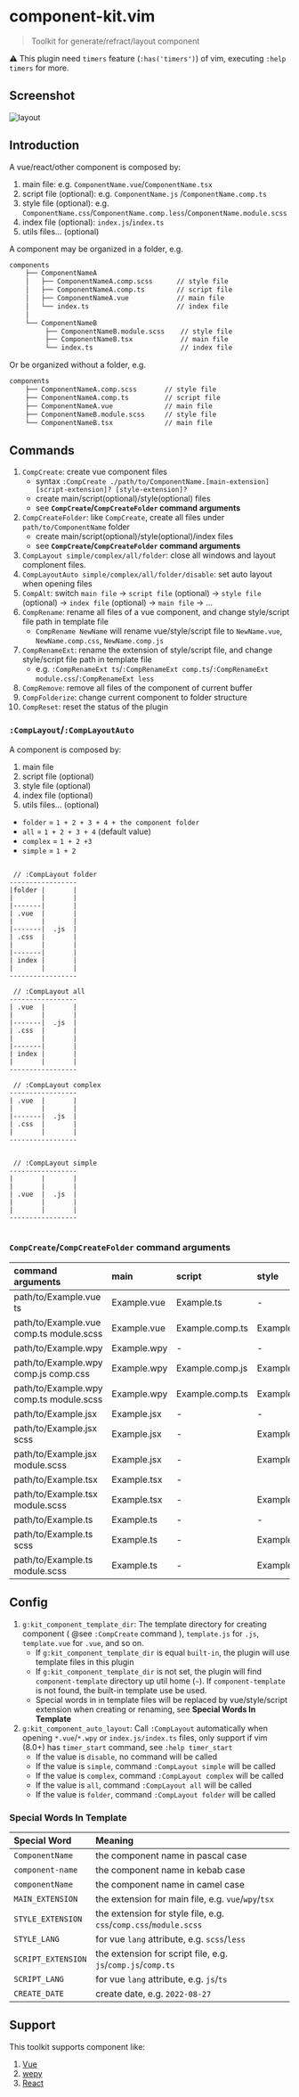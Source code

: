 # component-kit.vim

> Toolkit for generate/refract/layout component

⚠️ This plugin need `timers` feature (`:has('timers')`) of vim, executing `:help timers` for more.

## Screenshot

![layout](./docs/layout.gif)

## Introduction

A vue/react/other component is composed by:

1. main file: e.g. `ComponentName.vue`/`ComponentName.tsx`
1. script file (optional): e.g. `ComponentName.js` /`ComponentName.comp.ts`
1. style file (optional): e.g. `ComponentName.css`/`ComponentName.comp.less`/`ComponentName.module.scss`
1. index file (optional): `index.js`/`index.ts`
1. utils files... (optional)

A component may be organized in a folder, e.g.

```bash
components
    ├── ComponentNameA
    │   ├── ComponentNameA.comp.scss      // style file
    │   ├── ComponentNameA.comp.ts        // script file
    │   ├── ComponentNameA.vue            // main file
    │   └── index.ts                      // index file
    │
    └── ComponentNameB
         ├── ComponentNameB.module.scss    // style file
         ├── ComponentNameB.tsx            // main file
         └── index.ts                      // index file
```

Or be organized without a folder, e.g.

```bash
components
    ├── ComponentNameA.comp.scss       // style file
    ├── ComponentNameA.comp.ts         // script file
    ├── ComponentNameA.vue             // main file
    ├── ComponentNameB.module.scss     // style file
    └── ComponentNameB.tsx             // main file

```

## Commands

1. `CompCreate`: create vue component files
    - syntax `:CompCreate ./path/to/ComponentName.[main-extension] [script-extension]? [style-extension]?`
    - create main/script(optional)/style(optional) files
    - see **`CompCreate`/`CompCreateFolder` command arguments**
1. `CompCreateFolder`: like `CompCreate`, create all files under `path/to/ComponentName` folder
    - create main/script(optional)/style(optional)/index files
    - see **`CompCreate`/`CompCreateFolder` command arguments**
1. `CompLayout simple/complex/all/folder`: close all windows and layout complonent files.
1. `CompLayoutAuto simple/complex/all/folder/disable`: set auto layout when opening files
1. `CompAlt`: switch `main file` -> `script file` (optional) -> `style file` (optional) -> `index file` (optional) -> `main file` -> ...
1. `CompRename`: rename all files of a vue component, and change style/script file path in template file
    - `CompRename NewName` will rename vue/style/script file to `NewName.vue`, `NewName.comp.css`, `NewName.comp.js`
1. `CompRenameExt`: rename the extension of style/script file, and change style/script file path in template file
    - e.g. `:CompRenameExt ts`/`:CompRenameExt comp.ts`/`:CompRenameExt module.css`/`:CompRenameExt less`
1. `CompRemove`: remove all files of the component of current buffer
1. `CompFolderize`: change current component to folder structure
1. `CompReset`: reset the status of the plugin

### `:CompLayout`/`:CompLayoutAuto`

A component is composed by:

1. main file
1. script file (optional)
1. style file (optional)
1. index file (optional)
1. utils files... (optional)

-   `folder` = `1 + 2 + 3 + 4 + the component folder`
-   `all` = `1 + 2 + 3 + 4` (default value)
-   `complex` = `1 + 2 +3`
-   `simple` = `1 + 2`

```

 // :CompLayout folder
-----------------
|folder |       |
|       |       |
|-------|       |
| .vue  |       |
|       |       |
|-------|  .js  |
| .css  |       |
|       |       |
|-------|       |
| index |       |
|       |       |
-----------------

 // :CompLayout all
-----------------
| .vue  |       |
|       |       |
|-------|  .js  |
| .css  |       |
|       |       |
|-------|       |
| index |       |
|       |       |
-----------------

 // :CompLayout complex
-----------------
| .vue  |       |
|       |       |
|-------|  .js  |
| .css  |       |
|       |       |
-----------------


 // :CompLayout simple
-----------------
|       |       |
|       |       |
| .vue  |  .js  |
|       |       |
|       |       |
-----------------


```

### `CompCreate`/`CompCreateFolder` command arguments

| command arguments                       | main        | script          | style               | index(`CompCreateFolder`) |
| :-------------------------------------- | :---------- | :-------------- | :------------------ | :------------------------ |
| path/to/Example.vue ts                  | Example.vue | Example.ts      | -                   | index.ts                  |
| path/to/Example.vue comp.ts module.scss | Example.vue | Example.comp.ts | Example.module.scss | index.ts                  |
| path/to/Example.wpy                     | Example.wpy | -               | -                   | index.js                  |
| path/to/Example.wpy comp.js comp.css    | Example.wpy | Example.comp.js | Example.comp.css    | index.js                  |
| path/to/Example.wpy comp.ts module.scss | Example.wpy | Example.comp.ts | Example.module.scss | index.ts                  |
| path/to/Example.jsx                     | Example.jsx | -               | -                   | index.js                  |
| path/to/Example.jsx scss                | Example.jsx | -               | Example.scss        | index.js                  |
| path/to/Example.jsx module.scss         | Example.jsx | -               | Example.module.scss | index.js                  |
| path/to/Example.tsx                     | Example.tsx | -               |                     | index.ts                  |
| path/to/Example.tsx module.scss         | Example.tsx | -               | Example.module.scss | index.ts                  |
| path/to/Example.ts                      | Example.ts  | -               | -                   | index.ts                  |
| path/to/Example.ts scss                 | Example.ts  | -               | Example.scss        | index.ts                  |
| path/to/Example.ts module.scss          | Example.ts  | -               | Example.module.scss | index.ts                  |

## Config

1.  `g:kit_component_template_dir`: The template directory for creating component ( @see `:CompCreate` command ), `template.js` for `.js`, `template.vue` for `.vue`, and so on.
    -   If `g:kit_component_template_dir` is equal `built-in`, the plugin will use template files in this plugin
    -   If `g:kit_component_template_dir` is not set, the plugin will find `component-template` directory up util home (`~`). If `component-template` is not found, the built-in template use be used.
    -   Special words in in template files will be replaced by vue/style/script extension when creating or renaming, see **Special Words In Template**
1.  `g:kit_component_auto_layout`: Call `:CompLayout` automatically when opening `*.vue`/`*.wpy` or `index.js/index.ts` files, only support if vim (8.0+) has `timer_start` command, see `:help timer_start`
    -   If the value is `disable`, no command will be called
    -   If the value is `simple`, command `:CompLayout simple` will be called
    -   If the value is `complex`, command `:CompLayout complex` will be called
    -   If the value is `all`, command `:CompLayout all` will be called
    -   If the value is `folder`, command `:CompLayout folder` will be called

### Special Words In Template

| Special Word       | Meaning                                                           |
| :----------------- | :---------------------------------------------------------------- |
| `ComponentName`    | the component name in pascal case                                 |
| `component-name`   | the component name in kebab case                                  |
| `componentName`    | the component name in camel case                                  |
| `MAIN_EXTENSION`   | the extension for main file, e.g. `vue`/`wpy`/`tsx`               |
| `STYLE_EXTENSION`  | the extension for style file, e.g. `css`/`comp.css`/`module.scss` |
| `STYLE_LANG`       | for vue `lang` attribute, e.g. `scss`/`less`                      |
| `SCRIPT_EXTENSION` | the extension for script file, e.g. `js`/`comp.js`/`comp.ts`      |
| `SCRIPT_LANG`      | for vue `lang` attribute, e.g. `js`/`ts`                          |
| `CREATE_DATE`      | create date, e.g. `2022-08-27`                                    |

## Support

This toolkit supports component like:

1. [Vue](https://vuejs.org/)
1. [wepy](https://github.com/Tencent/wepy)
1. [React](https://reactjs.org/docs/react-component.html)
